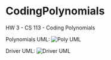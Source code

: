 # CodingPolynomials
HW 3 - CS 113 - Coding Polynomials

Polynomials UML:
![Poly UML](https://user-images.githubusercontent.com/83104282/153484398-b871ecd1-a69e-4406-b677-acf0ae1acf34.png)

Driver UML:
![Driver UML](https://user-images.githubusercontent.com/83104282/153484417-593b3d3b-2766-46d0-8fe6-2445d0702416.png)
